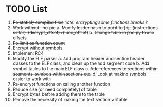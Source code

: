 # TODO List

1. ~~Fix staticly compiled files~~ _note: encrypting some functions breaks it_
2. ~~Work without -no-pie~~
    a. ~~Modify loader.nasm to point to [rip-(instructions so far)-(decrypt_offset)+(func_offset)~~
    b. ~~Change table in poc.py to use offsets~~
3. ~~Fix limit on function count~~
4. Encrypt without symbols
5. Implement RC4
6. Modify the ELF parser
    a. Add program header and section header classes to the ELF class, and clean up the add segment code
    b. Add symbol tables to the main ELF class
    c. ~~Add references to sections within segments, symbols within sections etc.~~
    d. Look at making symbols easier to work with
7. Re-encrypt functions on calling another function
8. Reduce size (or need completely) of table
9. Encrypt bytes before adding them to the table
10. Remove the necessity of making the text section writable
